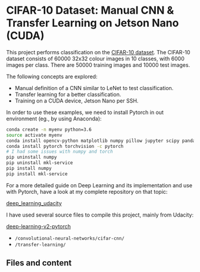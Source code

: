 # CIFAR-10 Dataset: Manual CNN & Transfer Learning on Jetson Nano (CUDA)

This project performs classification on the [CIFAR-10 dataset](https://www.cs.toronto.edu/~kriz/cifar.html). The CIFAR-10 dataset consists of 60000 32x32 colour images in 10 classes, with 6000 images per class. There are 50000 training images and 10000 test images.

The following concepts are explored:

- Manual definition of a CNN similar to LeNet to test classification.
- Transfer learning for a better classification.
- Training on a CUDA device, Jetson Nano per SSH.

In order to use these examples, we need to install Pytorch in out environment (eg., by using Anaconda):

```bash
conda create -n myenv python=3.6
source activate myenv
conda install opencv-python matplotlib numpy pillow jupyter scipy pandas
conda install pytorch torchvision -c pytorch
# I had some issues with numpy and torch
pip uninstall numpy
pip uninstall mkl-service
pip install numpy
pip install mkl-service
```

For a more detailed guide on Deep Learning and its implementation and use with Pytorch, have a look at my complete repository on that topic:

[deep_learning_udacity](https://github.com/mxagar/deep_learning_udacity)

I have used several source files to compile this project, mainly from Udacity:

[deep-learning-v2-pytorch](https://github.com/mxagar/deep-learning-v2-pytorch)

- `/convolutional-neural-networks/cifar-cnn/`
- `/transfer-learning/`

## Files and content

